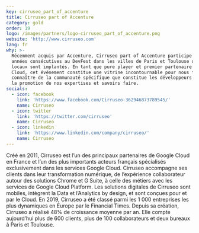 ```yaml
---
key: cirruseo_part_of_accenture
title: Cirruseo part of Accenture
category: gold
order: 19
logo: /images/partners/logo-cirruseo_part_of_accenture.png
website: 'http://www.cirruseo.com'
lang: fr
why: >-
  Récemment acquis par Accenture, Cirruseo part of Accenture participe depuis 4
  années consécutives au DevFest dans les villes de Paris et Toulouse où nos
  locaux sont implantés. En tant que pure player et premier partenaire Google
  Cloud, cet événement constitue une vitrine incontournable pour nous faire
  connaître de la communauté spécifique que constitue les développeurs et faire
  la promotion de nos expertises et savoirs faire.
socials:
  - icon: facebook
    link: 'https://www.facebook.com/Cirruseo-362946873789545/'
    name: Cirruseo
  - icon: twitter
    link: 'https://twitter.com/cirruseo'
    name: Cirruseo
  - icon: linkedin
    link: 'https://www.linkedin.com/company/cirruseo/'
    name: Cirruseo
---
```

Créé en 2011, Cirruseo est l’un des principaux partenaires de Google Cloud en France et l’un des plus importants acteurs français spécialisés exclusivement dans les services Google Cloud. Cirruseo accompagne ses clients dans leur transformation numérique, de l’expérience collaborateur autour des solutions Chrome et G Suite, à celle des métiers avec les services de Google Cloud Platform. Les solutions digitales de Cirruseo sont mobiles, intègrent la Data et l’Analytics by design, et sont conçues pour et par le Cloud. En 2019, Cirruseo a été classé parmi les 1 000 entreprises les plus dynamiques en Europe par le Financial Times. Depuis sa création, Cirruseo a réalisé 48% de croissance moyenne par an. Elle compte aujourd’hui plus de 600 clients, plus de 100 collaborateurs et deux bureaux à Paris et Toulouse. 
